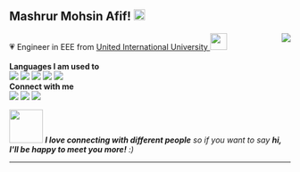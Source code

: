 <h2>Mashrur Mohsin Afif! <img src="https://encrypted-tbn0.gstatic.com/images?q=tbn:ANd9GcTAEnsRjw7i4aV_So5yqIj00PdZ9m7octvnO0sDiA2nJ98Fi0f-P_Aqrh2MUdfSrW_LtoA&usqp=CAU" width="20"></h2>
<img align='right' src="https://i.imgur.com/olpq5SD.png">
<p>💗 Engineer in EEE from <a href="https://uiu.ac.bd">United International University </a><img src="https://media.giphy.com/media/WUlplcMpOCEmTGBtBW/giphy.gif" width="30"> 
</b>

<br/>
<br/>
<b>Languages I am used to</b>
<br/>

<siv style="display:inline">
<img src="https://img.shields.io/badge/JavaScript-F7DF1E?style=for-the-badge&logo=javascript&logoColor=black"/>
<img src="https://img.shields.io/badge/C%2B%2B-00599C?style=for-the-badge&logo=c%2B%2B&logoColor=white"/>
<img src="https://img.shields.io/badge/Python-3776AB?style=for-the-badge&logo=python&logoColor=white"/>
<img src="https://img.shields.io/badge/HTML5-E34F26?style=for-the-badge&logo=html5&logoColor=white"/>
<img src="https://img.shields.io/badge/CSS-239120?&style=for-the-badge&logo=css3&logoColor=white"/>
</div>
<br/>
<b>Connect with me</b>
<br/>
<a href="https://wa.me/8801521105285"><img src="https://img.shields.io/badge/WhatsApp-25D366?style=for-the-badge&logo=whatsapp&logoColor=white"/></a>
<a href="https://www.facebook.com/driftingdark"><img src="https://img.shields.io/badge/Facebook-1877F2?style=for-the-badge&logo=facebook&logoColor=white"/></a>
<a href="https://www.instagram.com/_corrupted_genius_/"><img src="https://img.shields.io/badge/Instagram-E4405F?style=for-the-badge&logo=instagram&logoColor=white"/></a>



<img src="https://media.giphy.com/media/LnQjpWaON8nhr21vNW/giphy.gif" width="60"> <em><b>I love connecting with different people</b> so if you want to say <b>hi, I'll be happy to meet you more!</b> :)</em>

---

<!---
mashrurbd/mashrurbd is a ✨ special ✨ repository because its `README.md` (this file) appears on your GitHub profile.
You can click the Preview link to take a look at your changes.
--->
